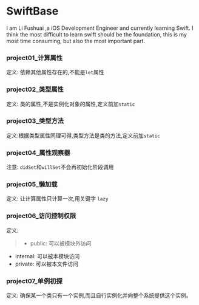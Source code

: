 ﻿# SwiftBase
I am Li Fushuai ,a iOS Development Engineer and currently learning Swift.
I think the most difficult to learn swift should be the foundation, this is my most time consuming, but also the most important part.

### project01_计算属性
定义: 依赖其他属性存在的,不能是`let`属性

### project02_类型属性
定义: 类的属性,不是实例化对象的属性,定义前加`static`

### project03_类型方法
定义:根据类型属性同理可得,类型方法是类的方法,定义前加`static`

### project04_属性观察器
注意: `didSet`和`willSet`不会再初始化阶段调用

### project05_懒加载
定义: 让计算属性只计算一次,用关键字 `lazy`

### project06_访问控制权限
定义: 
>- public: 可以被模块外访问
- internal: 可以被本模块访问
- private: 可以被本文件访问

### project07_单例初探
定义: 确保某一个类只有一个实例,而且自行实例化并向整个系统提供这个实例。

